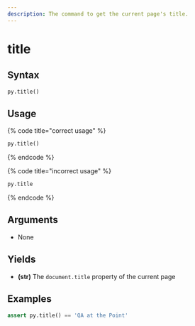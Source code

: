 ```yaml
---
description: The command to get the current page's title.
---
```


# title

## Syntax

```python
py.title()
```

## Usage

{% code title="correct usage" %}
```python
py.title()
```
{% endcode %}

{% code title="incorrect usage" %}
```python
py.title
```
{% endcode %}

## Arguments

* None

## Yields

* **\(str\)** The `document.title` property of the current page

## Examples

```python
assert py.title() == 'QA at the Point'
```



